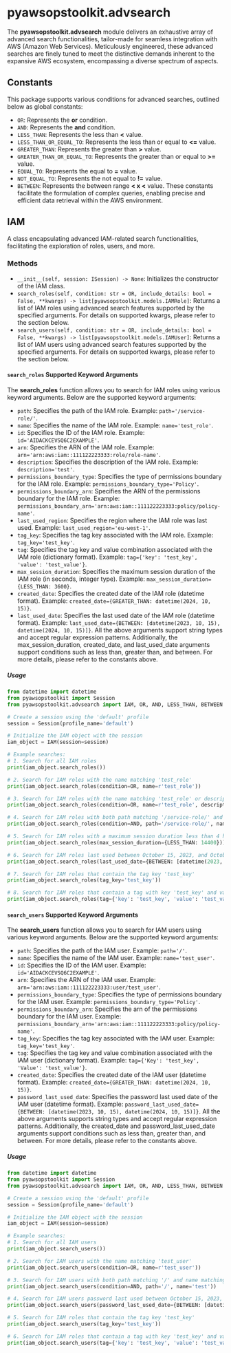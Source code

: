 # pyawsopstoolkit.advsearch

The **pyawsopstoolkit.advsearch** module delivers an exhaustive array of advanced search functionalities, tailor-made
for seamless integration with AWS (Amazon Web Services). Meticulously engineered, these advanced searches are finely
tuned to meet the distinctive demands inherent to the expansive AWS ecosystem, encompassing a diverse spectrum of
aspects.

## Constants

This package supports various conditions for advanced searches, outlined below as global constants:

- `OR`: Represents the **or** condition.
- `AND`: Represents the **and** condition.
- `LESS_THAN`: Represents the less than **<** value.
- `LESS_THAN_OR_EQUAL_TO`: Represents the less than or equal to **<=** value.
- `GREATER_THAN`: Represents the greater than **>** value.
- `GREATER_THAN_OR_EQUAL_TO`: Represents the greater than or equal to **>=** value.
- `EQUAL_TO`: Represents the equal to **=** value.
- `NOT_EQUAL_TO`: Represents the not equal to **!=** value.
- `BETWEEN`: Represents the between range **< x <** value.
  These constants facilitate the formulation of complex queries, enabling precise and efficient data retrieval within
  the AWS environment.

## IAM

A class encapsulating advanced IAM-related search functionalities, facilitating the exploration of roles, users, and
more.

### Methods

- `__init__(self, session: ISession) -> None`: Initializes the constructor of the IAM class.
- `search_roles(self, condition: str = OR, include_details: bool = False, **kwargs) -> list[pyawsopstoolkit.models.IAMRole]`:
  Returns a list of IAM
  roles using advanced search features supported by the specified arguments. For details on supported kwargs, please
  refer to the section below.
- `search_users(self, condition: str = OR, include_details: bool = False, **kwargs) -> list[pyawsopstoolkit.models.IAMUser]`:
  Returns a list of IAM users using advanced search features supported by the specified arguments. For details on
  supported kwargs, please refer to the section below.

#### `search_roles` Supported Keyword Arguments

The **search_roles** function allows you to search for IAM roles using various keyword arguments. Below are the
supported keyword arguments:

- `path`: Specifies the path of the IAM role. Example: `path='/service-role/'`.
- `name`: Specifies the name of the IAM role. Example: `name='test_role'`.
- `id`: Specifies the ID of the IAM role. Example: `id='AIDACKCEVSQ6C2EXAMPLE'`.
- `arn`: Specifies the ARN of the IAM role. Example: `arn='arn:aws:iam::111122223333:role/role-name'`.
- `description`: Specifies the description of the IAM role. Example: `description='test'`.
- `permissions_boundary_type`: Specifies the type of permissions boundary for the IAM role.
  Example: `permissions_boundary_type='Policy'`.
- `permissions_boundary_arn`: Specifies the ARN of the permissions boundary for the IAM role.
  Example: `permissions_boundary_arn='arn:aws:iam::111122223333:policy/policy-name'`.
- `last_used_region`: Specifies the region where the IAM role was last used. Example: `last_used_region='eu-west-1'`.
- `tag_key`: Specifies the tag key associated with the IAM role. Example: `tag_key='test_key'`.
- `tag`: Specifies the tag key and value combination associated with the IAM role (dictionary format).
  Example: `tag={'key': 'test_key', 'value': 'test_value'}`.
- `max_session_duration`: Specifies the maximum session duration of the IAM role (in seconds, integer type).
  Example: `max_session_duration={LESS_THAN: 3600}`.
- `created_date`: Specifies the created date of the IAM role (datetime format).
  Example: `created_date={GREATER_THAN: datetime(2024, 10, 15)}`.
- `last_used_date`: Specifies the last used date of the IAM role (datetime format).
  Example: `last_used_date={BETWEEN: [datetime(2023, 10, 15), datetime(2024, 10, 15)]}`.
  All the above arguments support string types and accept regular expression patterns. Additionally, the
  max_session_duration, created_date, and last_used_date arguments support conditions such as less than, greater than,
  and between. For more details, please refer to the constants above.

##### Usage

```python
from datetime import datetime
from pyawsopstoolkit import Session
from pyawsopstoolkit.advsearch import IAM, OR, AND, LESS_THAN, BETWEEN

# Create a session using the 'default' profile
session = Session(profile_name='default')

# Initialize the IAM object with the session
iam_object = IAM(session=session)

# Example searches:
# 1. Search for all IAM roles
print(iam_object.search_roles())

# 2. Search for IAM roles with the name matching 'test_role'
print(iam_object.search_roles(condition=OR, name=r'test_role'))

# 3. Search for IAM roles with the name matching 'test_role' or description matching 'test'
print(iam_object.search_roles(condition=OR, name=r'test_role', description=r'test'))

# 4. Search for IAM roles with both path matching '/service-role/' and name matching 'test'
print(iam_object.search_roles(condition=AND, path='/service-role/', name='test'))

# 5. Search for IAM roles with a maximum session duration less than 4 hours (14400 seconds)
print(iam_object.search_roles(max_session_duration={LESS_THAN: 14400}))

# 6. Search for IAM roles last used between October 15, 2023, and October 15, 2024
print(iam_object.search_roles(last_used_date={BETWEEN: [datetime(2023, 10, 15), datetime(2024, 10, 15)]}))

# 7. Search for IAM roles that contain the tag key 'test_key'
print(iam_object.search_roles(tag_key='test_key'))

# 8. Search for IAM roles that contain a tag with key 'test_key' and value 'test_value'
print(iam_object.search_roles(tag={'key': 'test_key', 'value': 'test_value'}))
```

#### `search_users` Supported Keyword Arguments

The **search_users** function allows you to search for IAM users using various keyword arguments. Below are the
supported keyword arguments:

- `path`: Specifies the path of the IAM user. Example: `path='/'`.
- `name`: Specifies the name of the IAM user. Example: `name='test_user'`.
- `id`: Specifies the ID of the IAM user. Example: `id='AIDACKCEVSQ6C2EXAMPLE'`.
- `arn`: Specifies the ARN of the IAM user. Example: `arn='arn:aws:iam::111122223333:user/test_user'`.
- `permissions_boundary_type`: Specifies the type of permissions boundary for the IAM user.
  Example: `permissions_boundary_type='Policy'`.
- `permissions_boundary_arn`: Specifies the arn of the permissions boundary for the IAM user.
  Example: `permissions_boundary_arn='arn:aws:iam::111122223333:policy/policy-name'`.
- `tag_key`: Specifies the tag key associated with the IAM user. Example: `tag_key='test_key'`.
- `tag`: Specifies the tag key and value combination associated with the IAM user (dictionary format).
  Example: `tag={'Key': 'test_key', 'Value': 'test_value'}`.
- `created_date`: Specifies the created date of the IAM user (datetime format).
  Example: `created_date={GREATER_THAN: datetime(2024, 10, 15)}`.
- `password_last_used_date`: Specifies the password last used date of the IAM user (datetime format).
  Example: `password_last_used_date={BETWEEN: [datetime(2023, 10, 15), datetime(2024, 10, 15)]}`.
  All the above arguments supports string types and accept regular expression patterns. Additionally, the created_date
  and password_last_used_date arguments support conditions such as less than, greater than, and between. For more
  details, please refer to the constants above.

##### Usage

```python
from datetime import datetime
from pyawsopstoolkit import Session
from pyawsopstoolkit.advsearch import IAM, OR, AND, LESS_THAN, BETWEEN

# Create a session using the 'default' profile
session = Session(profile_name='default')

# Initialize the IAM object with the session
iam_object = IAM(session=session)

# Example searches:
# 1. Search for all IAM users
print(iam_object.search_users())

# 2. Search for IAM users with the name matching 'test_user'
print(iam_object.search_users(condition=OR, name=r'test_user'))

# 3. Search for IAM users with both path matching '/' and name matching 'test'
print(iam_object.search_users(condition=AND, path='/', name='test'))

# 4. Search for IAM users password last used between October 15, 2023, and October 15, 2024
print(iam_object.search_users(password_last_used_date={BETWEEN: [datetime(2023, 10, 15), datetime(2024, 10, 15)]}))

# 5. Search for IAM roles that contain the tag key 'test_key'
print(iam_object.search_users(tag_key='test_key'))

# 6. Search for IAM roles that contain a tag with key 'test_key' and value 'test_value'
print(iam_object.search_users(tag={'key': 'test_key', 'value': 'test_value'}))
```